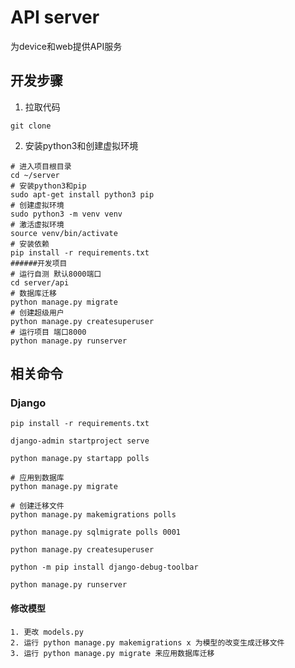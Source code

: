 # API server

为device和web提供API服务


## 开发步骤

1. 拉取代码

```shell
git clone 
```

2. 安装python3和创建虚拟环境

```shell
# 进入项目根目录
cd ~/server
# 安装python3和pip
sudo apt-get install python3 pip
# 创建虚拟环境
sudo python3 -m venv venv
# 激活虚拟环境
source venv/bin/activate
# 安装依赖
pip install -r requirements.txt
######开发项目
# 运行自测 默认8000端口
cd server/api
# 数据库迁移
python manage.py migrate
# 创建超级用户
python manage.py createsuperuser
# 运行项目 端口8000
python manage.py runserver

```


## 相关命令

### Django

```shell
pip install -r requirements.txt

django-admin startproject serve

python manage.py startapp polls

# 应用到数据库
python manage.py migrate

# 创建迁移文件
python manage.py makemigrations polls

python manage.py sqlmigrate polls 0001

python manage.py createsuperuser

python -m pip install django-debug-toolbar

python manage.py runserver
```

#### 修改模型

```shell
1. 更改 models.py
2. 运行 python manage.py makemigrations x 为模型的改变生成迁移文件
3. 运行 python manage.py migrate 来应用数据库迁移
```